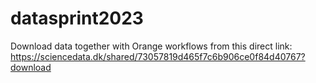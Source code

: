 # datasprint2023

Download data together with Orange workflows from this direct link: https://sciencedata.dk/shared/73057819d465f7c6b906ce0f84d40767?download  
